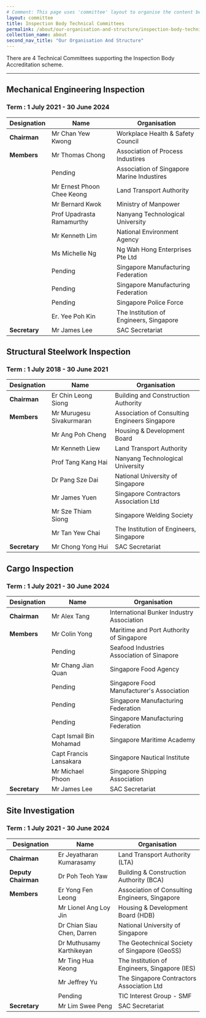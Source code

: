 ```yaml
---
# Comment: This page uses 'committee' layout to organise the content below. Switch to 'leftnav-page-content' if you want the content to be displayed as written below.
layout: committee 
title: Inspection Body Technical Committees
permalink: /about/our-organisation-and-structure/inspection-body-technical-committees
collection_name: about
second_nav_title: "Our Organisation And Structure"
---
```


There are 4 Technical Committees supporting the Inspection Body Accreditation scheme.

---

## Mechanical Engineering Inspection
### Term : 1 July 2021 - 30 June 2024

| Designation | Name | Organisation |
|-------------|------|--------------|
| **Chairman** | Mr Chan Yew Kwong | Workplace Health & Safety Council |
| **Members** | Mr Thomas Chong | Association of Process Industires |
| | Pending  | Association of Singapore Marine Industires |
| | Mr Ernest Phoon Chee Keong | Land Transport Authority |
| | Mr Bernard Kwok | Ministry of Manpower |
| | Prof Upadrasta Ramamurthy | Nanyang Technological University |
| | Mr Kenneth Lim | National Environment Agency |
| | Ms Michelle Ng | Ng Wah Hong Enterprises Pte Ltd |
| | Pending | Singapore Manufacturing Federation |
| | Pending | Singapore Manufacturing Federation |
| | Pending | Singapore Police Force |
| | Er. Yee Poh Kin | The Institution of Engineers, Singapore |
| **Secretary** | Mr James Lee | SAC Secretariat |

## Structural Steelwork Inspection
### Term : 1 July 2018 - 30 June 2021

| Designation | Name | Organisation |
|-------------|------|--------------|
| **Chairman** | Er Chin Leong Siong | Building and Construction Authority |
| **Members** | Mr Murugesu Sivakurmaran | Association of Consulting Engineers Singapore |
| | Mr Ang Poh Cheng | Housing & Development Board |
| | Mr Kenneth Liew | Land Transport Authority |
| | Prof Tang Kang Hai | Nanyang Technological University |
| | Dr Pang Sze Dai | National University of Singapore |
| | Mr James Yuen | Singapore Contractors Association Ltd |
| | Mr Sze Thiam Siong | Singapore Welding Society |
| | Mr Tan Yew Chai | The Institution of Engineers, Singapore |
| **Secretary** | Mr Chong Yong Hui | SAC Secretariat |

## Cargo Inspection
### Term : 1 July 2021 - 30 June 2024

| Designation | Name | Organisation |
|-------------|------|--------------|
| **Chairman** | Mr Alex Tang | International Bunker Industry Association |
| **Members** | Mr Colin Yong | Maritime and Port Authority of Singapore |
| | Pending | Seafood Industries Association of Sinapore |
| | Mr Chang Jian Quan | Singapore Food Agency |
| | Pending | Singapore Food Manufacturer's Association |
| | Pending | Singapore Manufacturing Federation |
| | Pending | Singapore Manufacturing Federation |
| | Capt Ismail Bin Mohamad | Singapore Maritime Academy |
| | Capt Francis Lansakara | Singapore Nautical Institute |
| | Mr Michael Phoon | Singapore Shipping Association |
| **Secretary** | Mr James Lee | SAC Secretariat |

## Site Investigation
### Term : 1 July 2021 - 30 June 2024

| Designation | Name | Organisation |
|-------------|------|--------------|
| **Chairman** | Er Jeyatharan Kumarasamy | Land Transport Authority (LTA)|
| **Deputy Chairman** | Dr Poh Teoh Yaw | Building & Construction Authority (BCA) |
| **Members** | Er Yong Fen Leong | Association of Consulting Engineers, Singapore |
| | Mr Lionel Ang Loy Jin | Housing & Development Board (HDB)|
| | Dr Chian Siau Chen, Darren | National University of Singapore |
| | Dr Muthusamy Karthikeyan | The Geotechnical Society of Singapore (GeoSS) |
| | Mr Ting Hua Keong | The Institution of Engineers, Singapore (IES)|
| | Mr Jeffrey Yu | The Singapore Contractors Association Ltd |
| | Pending | TIC Interest Group - SMF|
| **Secretary** | Mr Lim Swee Peng | SAC Secretariat |
